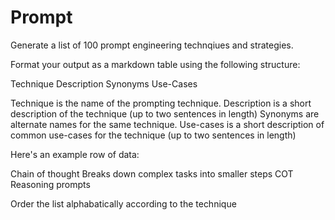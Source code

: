 # Prompt

Generate a list of 100 prompt engineering technqiues and strategies.

Format your output as a markdown table using the following structure:

Technique    Description  Synonyms    Use-Cases

Technique is the name of the prompting technique.
Description is a short description of the technique (up to two sentences in length)
Synonyms are alternate names for the same technique.
Use-cases is a short description of common use-cases for the technique (up to two sentences in length)

Here's an example row of data:

Chain of thought
Breaks down complex tasks into smaller steps
COT
Reasoning prompts

Order the list alphabatically according to the technique





